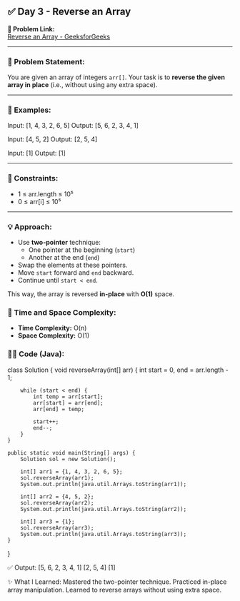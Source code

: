 ## ✅ Day 3 - Reverse an Array

**🧠 Problem Link:**  
[Reverse an Array - GeeksforGeeks](https://www.geeksforgeeks.org/write-a-program-to-reverse-an-array-or-string/)

---

### 📝 Problem Statement:

You are given an array of integers `arr[]`. Your task is to **reverse the given array in place** (i.e., without using any extra space).

---

### 📌 Examples:

Input: [1, 4, 3, 2, 6, 5]
Output: [5, 6, 2, 3, 4, 1]

Input: [4, 5, 2]
Output: [2, 5, 4]

Input: [1]
Output: [1]


---

### 🔐 Constraints:

- 1 ≤ arr.length ≤ 10⁵  
- 0 ≤ arr[i] ≤ 10⁵

---

### 💡 Approach:

- Use **two-pointer** technique:
  - One pointer at the beginning (`start`)
  - Another at the end (`end`)
- Swap the elements at these pointers.
- Move `start` forward and `end` backward.
- Continue until `start < end`.

This way, the array is reversed **in-place** with **O(1)** space.


### 🔎 Time and Space Complexity:

- **Time Complexity:** O(n)
- **Space Complexity:** O(1)

### 👨‍💻 Code (Java):
class Solution {
    void reverseArray(int[] arr) {
        int start = 0, end = arr.length - 1;

        while (start < end) {
            int temp = arr[start];
            arr[start] = arr[end];
            arr[end] = temp;

            start++;
            end--;
        }
    }

    public static void main(String[] args) {
        Solution sol = new Solution();

        int[] arr1 = {1, 4, 3, 2, 6, 5};
        sol.reverseArray(arr1);
        System.out.println(java.util.Arrays.toString(arr1));

        int[] arr2 = {4, 5, 2};
        sol.reverseArray(arr2);
        System.out.println(java.util.Arrays.toString(arr2));

        int[] arr3 = {1};
        sol.reverseArray(arr3);
        System.out.println(java.util.Arrays.toString(arr3));
    }
}

✅ Output:
[5, 6, 2, 3, 4, 1]
[2, 5, 4]
[1]

✨ What I Learned:
Mastered the two-pointer technique.
Practiced in-place array manipulation.
Learned to reverse arrays without using extra space.

